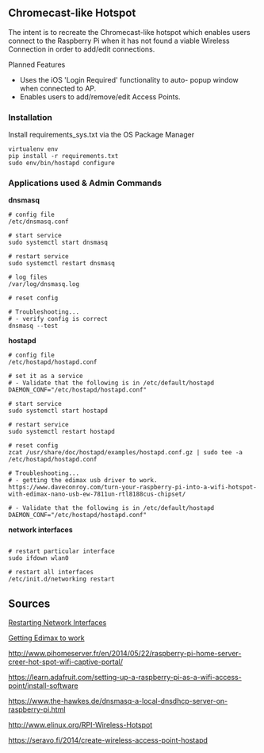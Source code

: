 ## Chromecast-like Hotspot ##

The intent is to recreate the Chromecast-like hotspot
which enables users connect to the Raspberry Pi when
it has not found a viable Wireless Connection in order
to add/edit connections.

Planned Features

- Uses the iOS 'Login Required' functionality to auto-
popup window when connected to AP.
- Enables users to add/remove/edit Access Points.

### Installation ###

Install requirements_sys.txt via the OS Package Manager

```
virtualenv env
pip install -r requirements.txt
sudo env/bin/hostapd configure
```


### Applications used & Admin Commands ###

**dnsmasq**

```
# config file
/etc/dnsmasq.conf

# start service
sudo systemctl start dnsmasq

# restart service
sudo systemctl restart dnsmasq

# log files
/var/log/dnsmasq.log

# reset config

# Troubleshooting...
# - verify config is correct
dnsmasq --test
```

**hostapd**

```
# config file
/etc/hostapd/hostapd.conf

# set it as a service
# - Validate that the following is in /etc/default/hostapd
DAEMON_CONF="/etc/hostapd/hostapd.conf"

# start service
sudo systemctl start hostapd

# restart service
sudo systemctl restart hostapd

# reset config
zcat /usr/share/doc/hostapd/examples/hostapd.conf.gz | sudo tee -a /etc/hostapd/hostapd.conf

# Troubleshooting...
# - getting the edimax usb driver to work.
https://www.daveconroy.com/turn-your-raspberry-pi-into-a-wifi-hotspot-with-edimax-nano-usb-ew-7811un-rtl8188cus-chipset/

# - Validate that the following is in /etc/default/hostapd
DAEMON_CONF="/etc/hostapd/hostapd.conf"

```

**network interfaces**

```

# restart particular interface
sudo ifdown wlan0

# restart all interfaces
/etc/init.d/networking restart
```


## Sources

[Restarting Network Interfaces](http://ccm.net/faq/1141-restart-network-interface-using-command-lines-in-linux)

[Getting Edimax to work](https://www.daveconroy.com/turn-your-raspberry-pi-into-a-wifi-hotspot-with-edimax-nano-usb-ew-7811un-rtl8188cus-chipset/)

http://www.pihomeserver.fr/en/2014/05/22/raspberry-pi-home-server-creer-hot-spot-wifi-captive-portal/

https://learn.adafruit.com/setting-up-a-raspberry-pi-as-a-wifi-access-point/install-software

https://www.the-hawkes.de/dnsmasq-a-local-dnsdhcp-server-on-raspberry-pi.html

http://www.elinux.org/RPI-Wireless-Hotspot

https://seravo.fi/2014/create-wireless-access-point-hostapd

